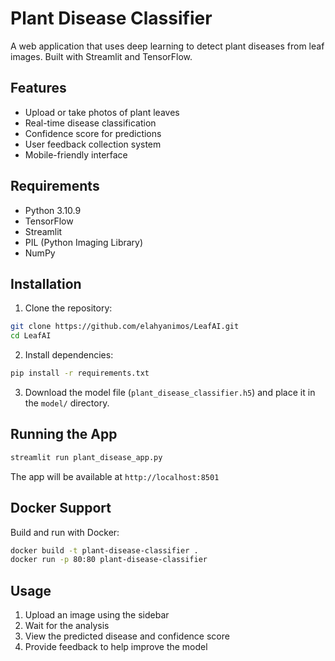 #  Plant Disease Classifier

A web application that uses deep learning to detect plant diseases from leaf images. Built with Streamlit and TensorFlow.

##  Features

- Upload or take photos of plant leaves
- Real-time disease classification
- Confidence score for predictions
- User feedback collection system
- Mobile-friendly interface


##  Requirements

- Python 3.10.9
- TensorFlow
- Streamlit
- PIL (Python Imaging Library)
- NumPy

##  Installation

1. Clone the repository:
```bash
git clone https://github.com/elahyanimos/LeafAI.git
cd LeafAI
```

2. Install dependencies:
```bash
pip install -r requirements.txt
```

3. Download the model file (`plant_disease_classifier.h5`) and place it in the `model/` directory.

##  Running the App

```bash
streamlit run plant_disease_app.py
```

The app will be available at `http://localhost:8501`

##  Docker Support

Build and run with Docker:

```bash
docker build -t plant-disease-classifier .
docker run -p 80:80 plant-disease-classifier
```

##  Usage

1. Upload an image using the sidebar
2. Wait for the analysis
3. View the predicted disease and confidence score
4. Provide feedback to help improve the model



